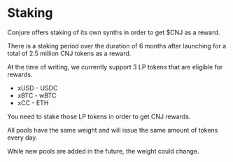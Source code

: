 # Staking

Conjure offers staking of its own synths in order to get $CNJ as a reward.

There is a staking period over the duration of 6 months after launching for a total of 2.5 million CNJ tokens as a reward.

At the time of writing, we currently support 3 LP tokens that are eligible for rewards.

* xUSD - USDC
* xBTC - wBTC
* xCC - ETH

You need to stake those LP tokens in order to get CNJ rewards.

All pools have the same weight and will issue the same amount of tokens every day.

While new pools are added in the future, the weight could change.



